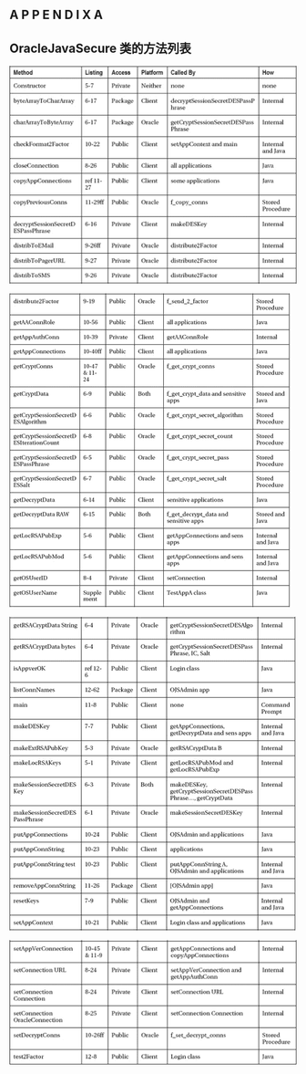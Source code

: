 ## A P P E N D I X A

## OracleJavaSecure 类的方法列表

![Image](img/p403-01.jpg)

![Image](img/p404-01.jpg)

![Image](img/p405-01.jpg)

![Image](img/p406-01.jpg)